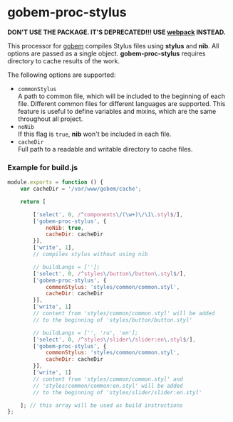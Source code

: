 # gobem-proc-stylus
**DON'T USE THE PACKAGE. IT'S DEPRECATED!!!
USE [webpack](https://github.com/webpack) INSTEAD.**

This processor for [gobem](https://github.com/Enet/gobem) compiles Stylus files using **stylus** and **nib**. All options are passed as a single object. **gobem-proc-stylus** requires directory to cache results of the work.

The following options are supported:
* `commonStylus`<br>
A path to common file, which will be included to the beginning of each file. Different common files for different languages are supported. This feature is useful to define variables and mixins, which are the same throughout all project.
* `noNib`<br>
If this flag is `true`, **nib** won't be included in each file.
* `cacheDir`<br>
Full path to a readable and writable directory to cache files.

### Example for **build.js**
```javascript
module.exports = function () {
    var cacheDir = '/var/www/gobem/cache';

    return [

        ['select', 0, /^components\/(\w+)\/\1\.styl$/],
        ['gobem-proc-stylus', {
            noNib: true,
            cacheDir: cacheDir
        }],
        ['write', 1],
        // compiles stylus without using nib

        // buildLangs = [''];
        ['select', 0, /^styles\/button\/button\.styl$/],
        ['gobem-proc-stylus', {
            commonStylus: 'styles/common/common.styl',
            cacheDir: cacheDir
        }],
        ['write', 1]
        // content from 'styles/common/common.styl' will be added
        // to the beginning of 'styles/button/button.styl'

        // buildLangs = ['', 'ru', 'en'];
        ['select', 0, /^styles\/slider\/slider:en\.styl$/],
        ['gobem-proc-stylus', {
            commonStylus: 'styles/common/common.styl',
            cacheDir: cacheDir
        }],
        ['write', 1]
        // content from 'styles/common/common.styl' and
        // 'styles/common/common:en.styl' will be added
        // to the beginning of 'styles/slider/slider:en.styl'

    ]; // this array will be used as build instructions
};
```
